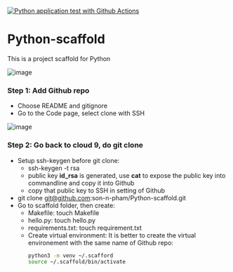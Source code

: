 [![Python application test with Github Actions](https://github.com/son-n-pham/Python-scaffold/actions/workflows/main.yml/badge.svg)](https://github.com/son-n-pham/Python-scaffold/actions/workflows/main.yml)

# Python-scaffold
This is a project scaffold for Python

![image](https://user-images.githubusercontent.com/79841341/126060307-104272d4-0241-4b10-9a93-3eb709e9f767.png)

### Step 1: Add Github repo
- Choose README and gitignore
- Go to the Code page, select clone with SSH

![image](https://user-images.githubusercontent.com/79841341/126060402-40566411-d5c1-4154-afe8-200776e8a360.png)


### Step 2: Go back to cloud 9, do git clone
- Setup ssh-keygen before git clone:
  - ssh-keygen -t rsa
  - public key **id_rsa** is generated, use **cat** to expose the public key into commandline and copy it into Github
  - copy that public key to SSH in setting of Github
- git clone git@github.com:son-n-pham/Python-scaffold.git
- Go to scaffold folder, then create:
  - Makefile: touch Makefile
  - hello.py: touch hello.py
  - requirements.txt: touch requirement.txt
  - Create virtual environment: It is better to create the virtual environement with the same name of Github repo:
    ```bash
    python3 -m venv ~/.scafford
    source ~/.scaffold/bin/activate
    ```
    
